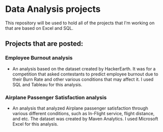 # Data Analysis projects 
This repository will be used to hold all of the projects that I'm working on that are based on Excel and SQL. 
 
## Projects that are posted: 
### Employee Burnout analysis 
- An analysis based on the dataset created by HackerEarth. It was for a competition that asked contestants to predict employee burnout due to their Burn Rate and     other various conditions that may affect it. I used SQL and Tableau for this analysis. 

### Airplane Passenger Satisfaction analysis  
- An analysis that analyzed Airplane passenger satisfaction through various different conditions, such as In-Flight service, flight distance, and etc. The dataset     was created by Maven Analytics. I used Microsoft Excel for this analysis. 
